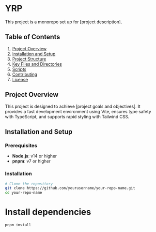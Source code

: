 # YRP

This project is a monorepo set up for [project description]. 

## Table of Contents

1. [Project Overview](#project-overview)
2. [Installation and Setup](#installation-and-setup)
3. [Project Structure](#project-structure)
4. [Key Files and Directories](#key-files-and-directories)
5. [Scripts](#scripts)
6. [Contributing](#contributing)
7. [License](#license)

## Project Overview

This project is designed to achieve [project goals and objectives]. It provides a fast development environment using Vite, ensures type safety with TypeScript, and supports rapid styling with Tailwind CSS.

## Installation and Setup

### Prerequisites

- **Node.js**: v14 or higher
- **pnpm**: v7 or higher

### Installation

```bash
# Clone the repository
git clone https://github.com/yourusername/your-repo-name.git
cd your-repo-name
```

# Install dependencies

```bash 
pnpm install



